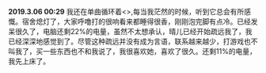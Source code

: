 **2019.3.06 00:29**
我还在单曲循环着<<White>>,每当我茫然的时候，听到它总会有所感慨。宿舍熄灯了，大家呼噜打的很响看来都睡得很香，刚刚泡完脚有点冷。已经发呆很久了，电脑还剩22%的电量，虽然不太想承认，晴儿已经开始疏远我了，我已经深深地感觉到了。尽管这种疏远并没有成为言语，联系越来越少，打游戏也不叫我了，买一些东西也不和我说了，我很喜欢她，喜欢了很久。还剩11%的电量，我先上床了。
